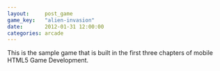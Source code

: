 ```yaml
---
layout:     post_game
game_key:   "alien-invasion"
date:       2012-01-31 12:00:00
categories: arcade
---
```


This is the sample game that is built in the first three chapters of mobile HTML5 Game Development.
